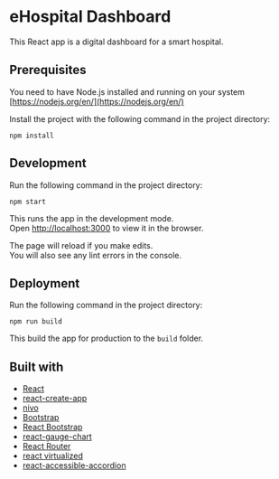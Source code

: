 # eHospital Dashboard

This React app is a digital dashboard for a smart hospital.

## Prerequisites

You need to have Node.js installed and running on your system  
[https://nodejs.org/en/](https://nodejs.org/en/)

Install the project with the following command in the project directory:  
```
npm install
```

## Development

Run the following command in the project directory:  
```
npm start
```

This runs the app in the development mode.  
Open [http://localhost:3000](http://localhost:3000) to view it in the browser.

The page will reload if you make edits.  
You will also see any lint errors in the console.

## Deployment

Run the following command in the project directory:  
```
npm run build
```

This build the app for production to the `build` folder.

## Built with

* [React](https://reactjs.org/)
* [react-create-app](https://github.com/facebook/create-react-app)
* [nivo](https://nivo.rocks/)
* [Bootstrap](https://getbootstrap.com/)
* [React Bootstrap](https://react-bootstrap.github.io/)
* [react-gauge-chart](https://github.com/Martin36/react-gauge-chart)
* [React Router](https://github.com/ReactTraining/react-router)
* [react virtualized](https://github.com/bvaughn/react-virtualized)
* [react-accessible-accordion](https://github.com/springload/react-accessible-accordion)
